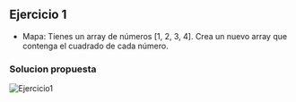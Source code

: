 ## Ejercicio 1

* Mapa: Tienes un array de números [1, 2, 3, 4]. Crea un nuevo array que contenga el cuadrado de cada número.

### Solucion propuesta
![Ejercicio1](https://github.com/Luiso-o/Ejercicio-S2.1-Javascript-I/assets/128043647/ba2b6682-faa0-465a-b428-495b670fe946)
